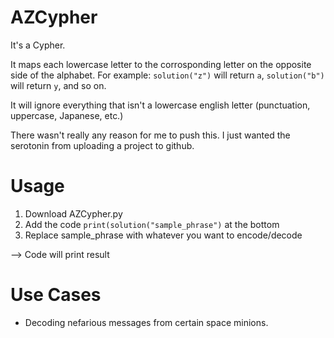 # AZCypher
It's a Cypher.

It maps each lowercase letter to the corrosponding letter on the opposite side of the alphabet.
For example: ```solution("z")``` will return ```a```, ```solution("b")``` will return ```y```, and so on.

It will ignore everything that isn't a lowercase english letter (punctuation, uppercase, Japanese, etc.)

There wasn't really any reason for me to push this. I just wanted the serotonin from uploading a project to github.

# Usage
1. Download AZCypher.py
2. Add the code ```print(solution("sample_phrase")``` at the bottom
3. Replace sample_phrase with whatever you want to encode/decode

--> Code will print result

# Use Cases
- Decoding nefarious messages from certain space minions.
